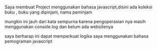 Saya membuat Project menggunakan bahasa javascript,disini ada koleksi buku , buku yang dipinjam, nama peminjam

mungkin ini jauh dari kata sempurna karena pengoperasian nya masih menggunakan console.log dan belum ada websitenya

saya berharap ini dapat memperkuat logika saya menggunakan bahasa pemograman javascript
